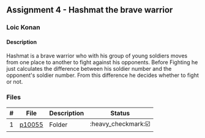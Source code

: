 ## Assignment 4 - Hashmat the brave warrior

### Loic Konan

#### Description

Hashmat is a brave warrior who with his group of young soldiers moves from one place to another to
fight against his opponents. Before Fighting he just calculates the difference between his
soldier number and the opponent's soldier number. From this difference he decides whether to fight or
not.

### Files

|   #   | File               | Description | Status                                   |
| :---: | ------------------ | ----------- | ---------------------------------------- |
|   1   | [p10055](./p10055) | Folder      | :heavy_checkmark::ballot_box_with_check: |
